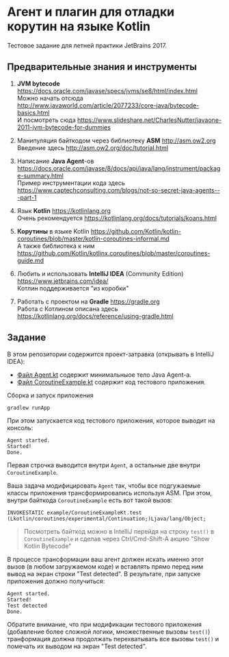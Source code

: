 # Агент и плагин для отладки корутин на языке Kotlin

Тестовое задание для летней практики JetBrains 2017.

## Предварительные знания и инструменты

1. **JVM bytecode** https://docs.oracle.com/javase/specs/jvms/se8/html/index.html <br>
   Можно начать отсюда http://www.javaworld.com/article/2077233/core-java/bytecode-basics.html <br>
   И посмотреть сюда https://www.slideshare.net/CharlesNutter/javaone-2011-jvm-bytecode-for-dummies
   
2. Манипуляция байткодом через библиотеку **ASM** http://asm.ow2.org <br>
   Введение здесь http://asm.ow2.org/doc/tutorial.html
   
3. Написание **Java Agent**-ов https://docs.oracle.com/javase/8/docs/api/java/lang/instrument/package-summary.html <br>
   Пример инструментации кода здесь https://www.captechconsulting.com/blogs/not-so-secret-java-agents---part-1

4. Язык **Kotlin** https://kotlinlang.org <br>
   Очень рекомендуется https://kotlinlang.org/docs/tutorials/koans.html

5. **Корутины** в языке Kotlin https://github.com/Kotlin/kotlin-coroutines/blob/master/kotlin-coroutines-informal.md <br>
   А также библиотека к ним https://github.com/Kotlin/kotlinx.coroutines/blob/master/coroutines-guide.md
      
6. Любить и использовать **IntelliJ IDEA** (Community Edition) https://www.jetbrains.com/idea/ <br>
   Котлин поддерживается "из коробки"

7. Работать с проектом на **Gradle** https://gradle.org <br>
   Работа с Котлином описана здесь https://kotlinlang.org/docs/reference/using-gradle.html
   
## Задание

В этом репозитории содержится проект-затравка (открывать в IntelliJ IDEA):

* [Файл Agent.kt](src/main/kotlin/agent/Agent.kt) содержит минимальныое тело Java Agent-а.
* [Файл CoroutineExample.kt](src/test/kotlin/example/CoroutineExample.kt) содержит код тестового приложения.

Сборка и запуск приложения

```sh
gradlew runApp
```

При этом запускается код тестового приложения, которое выводит на консоль:

```text
Agent started.
Started!
Done.
```

Первая строчка выводится внутри `Agent`, а остальные две внутри `CoroutineExample`.

Ваша задача модифицировать `Agent` так, чтобы все подгужаемые классы приложения трансформировались используя ASM. 
При этом, внутри байткода `CoroutineExample` есть вот такой вызов:

```text
INVOKESTATIC example/CoroutineExampleKt.test (Lkotlin/coroutines/experimental/Continuation;)Ljava/lang/Object;
```

> Посмотреть байткод можно в IntelliJ перейдя на строку `test()` в `CoroutineExample` и сделав через 
  Ctrl/Cmd-Shift-A акцию "Show Kotlin Bytecode"
  
В процессе трансформации ваш агент должен искать именно этот вызов (в любом загружаемом коде) и 
вставлять прямо перед ним вывод на экран строки "Test detected". 
В результате, при запуске приложения должно получиться: 

```text
Agent started.
Started!
Test detected
Done.
```

Обратите внимание, что при модификации тестового приложения (добавление более сложной логики, множественные вызовы `test()`) 
транформация должна продолжать перехватывать все вызовы `test()` и помечать их выводом на экран "Test detected".


